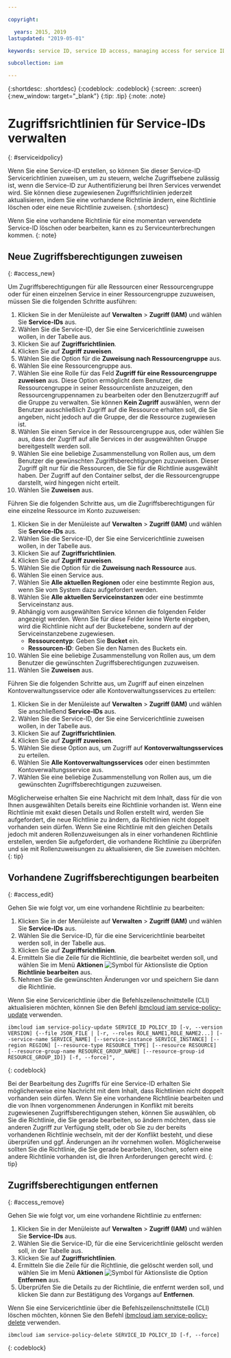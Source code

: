 ```yaml
---

copyright:

  years: 2015, 2019
lastupdated: "2019-05-01"

keywords: service ID, service ID access, managing access for service IDs

subcollection: iam

---
```


{:shortdesc: .shortdesc}
{:codeblock: .codeblock}
{:screen: .screen}
{:new_window: target="_blank"}
{:tip: .tip}
{:note: .note}

# Zugriffsrichtlinien für Service-IDs verwalten
{: #serviceidpolicy}

Wenn Sie eine Service-ID erstellen, so können Sie dieser Service-ID Servicerichtlinien zuweisen, um zu steuern, welche Zugriffsebene zulässig ist, wenn die Service-ID zur Authentifizierung bei Ihren Services verwendet wird. Sie können diese zugewiesenen Zugriffsrichtlinien jederzeit aktualisieren, indem Sie eine vorhandene Richtlinie ändern, eine Richtlinie löschen oder eine neue Richtlinie zuweisen.
{:shortdesc}

Wenn Sie eine vorhandene Richtlinie für eine momentan verwendete Service-ID löschen oder bearbeiten, kann es zu Serviceunterbrechungen kommen.
{: note}

## Neue Zugriffsberechtigungen zuweisen
{: #access_new}

Um Zugriffsberechtigungen für alle Ressourcen einer Ressourcengruppe oder für einen einzelnen Service in einer Ressourcengruppe zuzuweisen, müssen Sie die folgenden Schritte ausführen:

1. Klicken Sie in der Menüleiste auf **Verwalten** &gt; **Zugriff (IAM)** und wählen Sie **Service-IDs** aus.
2. Wählen Sie die Service-ID, der Sie eine Servicerichtlinie zuweisen wollen, in der Tabelle aus.
3. Klicken Sie auf **Zugriffsrichtlinien**.
4. Klicken Sie auf **Zugriff zuweisen**.
5. Wählen Sie die Option für die **Zuweisung nach Ressourcengruppe** aus.
6. Wählen Sie eine Ressourcengruppe aus.
7. Wählen Sie eine Rolle für das Feld **Zugriff für eine Ressourcengruppe zuweisen** aus. Diese Option ermöglicht dem Benutzer, die Ressourcengruppe in seiner Ressourcenliste anzuzeigen, den Ressourcengruppennamen zu bearbeiten oder den Benutzerzugriff auf die Gruppe zu verwalten. Sie können **Kein Zugriff** auswählen, wenn der Benutzer ausschließlich Zugriff auf die Ressource erhalten soll, die Sie angeben, nicht jedoch auf die Gruppe, der die Ressource zugewiesen ist.
8. Wählen Sie einen Service in der Ressourcengruppe aus, oder wählen Sie aus, dass der Zugriff auf alle Services in der ausgewählten Gruppe bereitgestellt werden soll.
9. Wählen Sie eine beliebige Zusammenstellung von Rollen aus, um dem Benutzer die gewünschten Zugriffsberechtigungen zuzuweisen. Dieser Zugriff gilt nur für die Ressourcen, die Sie für die Richtlinie ausgewählt haben. Der Zugriff auf den Container selbst, der die Ressourcengruppe darstellt, wird hingegen nicht erteilt.
10. Wählen Sie **Zuweisen** aus.

Führen Sie die folgenden Schritte aus, um die Zugriffsberechtigungen für eine einzelne Ressource im Konto zuzuweisen:

1. Klicken Sie in der Menüleiste auf **Verwalten** &gt; **Zugriff (IAM)** und wählen Sie **Service-IDs** aus.
2. Wählen Sie die Service-ID, der Sie eine Servicerichtlinie zuweisen wollen, in der Tabelle aus.
3. Klicken Sie auf **Zugriffsrichtlinien**.
4. Klicken Sie auf **Zugriff zuweisen**.
5. Wählen Sie die Option für die **Zuweisung nach Ressource** aus.
6. Wählen Sie einen Service aus.
7. Wählen Sie **Alle aktuellen Regionen** oder eine bestimmte Region aus, wenn Sie vom System dazu aufgefordert werden.
8. Wählen Sie **Alle aktuellen Serviceinstanzen** oder eine bestimmte Serviceinstanz aus.
9. Abhängig vom ausgewählten Service können die folgenden Felder angezeigt werden. Wenn Sie für diese Felder keine Werte eingeben, wird die Richtlinie nicht auf der Bucketebene, sondern auf der Serviceinstanzebene zugewiesen.
    * **Ressourcentyp**: Geben Sie **Bucket** ein.
    * **Ressourcen-ID**: Geben Sie den Namen des Buckets ein.
10. Wählen Sie eine beliebige Zusammenstellung von Rollen aus, um dem Benutzer die gewünschten Zugriffsberechtigungen zuzuweisen.
11. Wählen Sie **Zuweisen** aus.

Führen Sie die folgenden Schritte aus, um Zugriff auf einen einzelnen Kontoverwaltungsservice oder alle Kontoverwaltungsservices zu erteilen:

1. Klicken Sie in der Menüleiste auf **Verwalten** &gt; **Zugriff (IAM)** und wählen Sie anschließend **Service-IDs** aus.
2. Wählen Sie die Service-ID, der Sie eine Servicerichtlinie zuweisen wollen, in der Tabelle aus.
3. Klicken Sie auf **Zugriffsrichtlinien**.
4. Klicken Sie auf **Zugriff zuweisen**.
5. Wählen Sie diese Option aus, um Zugriff auf **Kontoverwaltungsservices** zu erteilen.
6. Wählen Sie **Alle Kontoverwaltungsservices** oder einen bestimmten Kontoverwaltungsservice aus.
7. Wählen Sie eine beliebige Zusammenstellung von Rollen aus, um die gewünschten Zugriffsberechtigungen zuzuweisen.

Möglicherweise erhalten Sie eine Nachricht mit dem Inhalt, dass für die von Ihnen ausgewählten Details bereits eine Richtlinie vorhanden ist. Wenn eine Richtlinie mit exakt diesen Details und Rollen erstellt wird, werden Sie aufgefordert, die neue Richtlinie zu ändern, da Richtlinien nicht doppelt vorhanden sein dürfen. Wenn Sie eine Richtlinie mit den gleichen Details jedoch mit anderen Rollenzuweisungen als in einer vorhandenen Richtlinie erstellen, werden Sie aufgefordert, die vorhandene Richtlinie zu überprüfen und sie mit Rollenzuweisungen zu aktualisieren, die Sie zuweisen möchten.
{: tip}

## Vorhandene Zugriffsberechtigungen bearbeiten
{: #access_edit}

Gehen Sie wie folgt vor, um eine vorhandene Richtlinie zu bearbeiten:

1. Klicken Sie in der Menüleiste auf **Verwalten** &gt; **Zugriff (IAM)** und wählen Sie **Service-IDs** aus.
2. Wählen Sie die Service-ID, für die eine Servicerichtlinie bearbeitet werden soll, in der Tabelle aus.
3. Klicken Sie auf **Zugriffsrichtlinien**.
4. Ermitteln Sie die Zeile für die Richtlinie, die bearbeitet werden soll, und wählen Sie im Menü **Aktionen** ![Symbol für Aktionsliste](../icons/action-menu-icon.svg) die Option **Richtlinie bearbeiten** aus.
5. Nehmen Sie die gewünschten Änderungen vor und speichern Sie dann die Richtlinie.

Wenn Sie eine Servicerichtlinie über die Befehlszeilenschnittstelle (CLI) aktualisieren möchten, können Sie den Befehl [ibmcloud iam service-policy-update](/docs/cli/reference/ibmcloud?topic=cloud-cli-ibmcloud_commands_iam#ibmcloud_iam_service_policy_update) verwenden.
```
ibmcloud iam service-policy-update SERVICE_ID POLICY_ID [-v, --version VERSION] {--file JSON_FILE | [-r, --roles ROLE_NAME1,ROLE_NAME2...] [--service-name SERVICE_NAME] [--service-instance SERVICE_INSTANCE] [--region REGION] [--resource-type RESOURCE_TYPE] [--resource RESOURCE] [--resource-group-name RESOURCE_GROUP_NAME] [--resource-group-id RESOURCE_GROUP_ID]} [-f, --force]",
```
{: codeblock}

Bei der Bearbeitung des Zugriffs für eine Service-ID erhalten Sie möglicherweise eine Nachricht mit dem Inhalt, dass Richtlinien nicht doppelt vorhanden sein dürfen. Wenn Sie eine vorhandene Richtlinie bearbeiten und die von Ihnen vorgenommenen Änderungen in Konflikt mit bereits zugewiesenen Zugriffsberechtigungen stehen, können Sie auswählen, ob Sie die Richtlinie, die Sie gerade bearbeiten, so ändern möchten, dass sie anderen Zugriff zur Verfügung stellt, oder ob Sie zu der bereits vorhandenen Richtlinie wechseln, mit der der Konflikt besteht, und diese überprüfen und ggf. Änderungen an ihr vornehmen wollen. Möglicherweise sollten Sie die Richtlinie, die Sie gerade bearbeiten, löschen, sofern eine andere Richtlinie vorhanden ist, die Ihren Anforderungen gerecht wird.
{: tip}

## Zugriffsberechtigungen entfernen
{: #access_remove}

Gehen Sie wie folgt vor, um eine vorhandene Richtlinie zu entfernen:

1. Klicken Sie in der Menüleiste auf **Verwalten** &gt; **Zugriff (IAM)** und wählen Sie **Service-IDs** aus.
2. Wählen Sie die Service-ID, für die eine Servicerichtlinie gelöscht werden soll, in der Tabelle aus.
3. Klicken Sie auf **Zugriffsrichtlinien**.
4. Ermitteln Sie die Zeile für die Richtlinie, die gelöscht werden soll, und wählen Sie im Menü **Aktionen** ![Symbol für Aktionsliste](../icons/action-menu-icon.svg) die Option **Entfernen** aus.
5. Überprüfen Sie die Details zu der Richtlinie, die entfernt werden soll, und klicken Sie dann zur Bestätigung des Vorgangs auf **Entfernen**.

Wenn Sie eine Servicerichtlinie über die Befehlszeilenschnittstelle (CLI) löschen möchten, können Sie den Befehl [ibmcloud iam service-policy-delete](/docs/cli/reference/ibmcloud?topic=cloud-cli-ibmcloud_commands_iam#ibmcloud_iam_service_policy_delete) verwenden.
```
ibmcloud iam service-policy-delete SERVICE_ID POLICY_ID [-f, --force]
```
{: codeblock}
